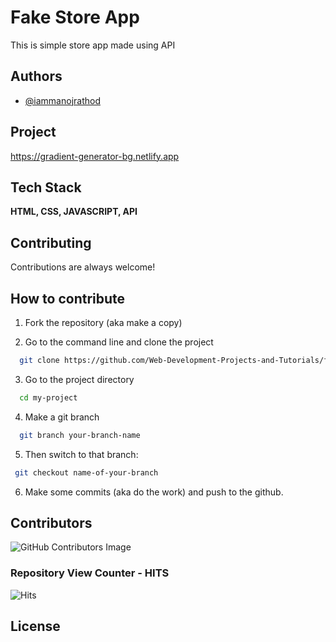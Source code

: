 
# Fake Store App

This is simple store app made using API


## Authors

- [@iammanojrathod](https://www.github.com/iammanojrathod)


## Project

https://gradient-generator-bg.netlify.app


## Tech Stack

**HTML, CSS, JAVASCRIPT, API** 


## Contributing

Contributions are always welcome!



## How to contribute

1) Fork the repository (aka make a copy)


2) Go to the command line and clone the project

```bash
  git clone https://github.com/Web-Development-Projects-and-Tutorials/fake-store-app.git
```

3) Go to the project directory

```bash
  cd my-project
```

4) Make a git branch

```bash
  git branch your-branch-name
```
5) Then switch to that branch:

 ```bash
  git checkout name-of-your-branch
```

6) Make some commits (aka do the work) and push to the github.
## Contributors

![GitHub Contributors Image](https://contrib.rocks/image?repo=Manoj_Rathod/Gradient_Generator)
### Repository View Counter - HITS
![Hits](https://hitcounter.pythonanywhere.com/count/tag.svg?url=https://github.com/Tanu-N-Prabhu/Python)
## License



